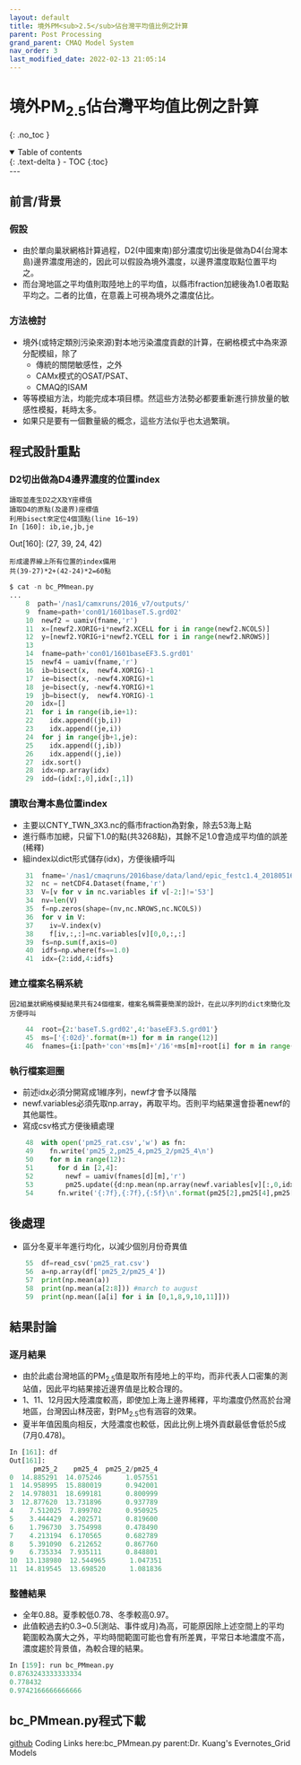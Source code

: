 ```yaml
---
layout: default
title: 境外PM<sub>2.5</sub>佔台灣平均值比例之計算
parent: Post Processing
grand_parent: CMAQ Model System
nav_order: 3
last_modified_date: 2022-02-13 21:05:14
---
```


# 境外PM<sub>2.5</sub>佔台灣平均值比例之計算
{: .no_toc }

<details open markdown="block">
  <summary>
    Table of contents
  </summary>
  {: .text-delta }
- TOC
{:toc}
</details>
---

## 前言/背景
### 假設
- 由於單向巢狀網格計算過程，D2(中國東南)部分濃度切出後是做為D4(台灣本島)邊界濃度用途的，因此可以假設為境外濃度，以邊界濃度取點位置平均之。
- 而台灣地區之平均值則取陸地上的平均值，以縣市fraction加總後為1.0者取點平均之。二者的比值，在意義上可視為境外之濃度佔比。

### 方法檢討
- 境外(或特定類別污染來源)對本地污染濃度貢獻的計算，在網格模式中為來源分配模組，除了
  - 傳統的關閉敏感性，之外
  - CAMx模式的OSAT/PSAT、
  - CMAQ的ISAM
- 等等模組方法，均能完成本項目標。然這些方法勢必都要重新進行排放量的敏感性模擬，耗時太多。
- 如果只是要有一個數量級的概念，這些方法似乎也太過繁瑣。

## 程式設計重點
### D2切出做為D4邊界濃度的位置index

    讀取並產生D2之X及Y座標值
    讀取D4的原點(及邊界)座標值
    利用bisect來定位4個頂點(line 16~19)
    In [160]: ib,ie,jb,je
Out[160]: (27, 39, 24, 42)

    形成邊界線上所有位置的index備用
    共(39-27)*2+(42-24)*2=60點

```python
$ cat -n bc_PMmean.py
...
    8  path='/nas1/camxruns/2016_v7/outputs/'
    9  fname=path+'con01/1601baseT.S.grd02'
    10  newf2 = uamiv(fname,'r')
    11  x=[newf2.XORIG+i*newf2.XCELL for i in range(newf2.NCOLS)]
    12  y=[newf2.YORIG+i*newf2.YCELL for i in range(newf2.NROWS)]
    13
    14  fname=path+'con01/1601baseEF3.S.grd01'
    15  newf4 = uamiv(fname,'r')
    16  ib=bisect(x,  newf4.XORIG)-1
    17  ie=bisect(x, -newf4.XORIG)+1
    18  je=bisect(y, -newf4.YORIG)+1
    19  jb=bisect(y,  newf4.YORIG)-1
    20  idx=[]
    21  for i in range(ib,ie+1):
    22    idx.append((jb,i))
    23    idx.append((je,i))
    24  for j in range(jb+1,je):
    25    idx.append((j,ib))
    26    idx.append((j,ie))
    27  idx.sort()
    28  idx=np.array(idx)
    29  idd=(idx[:,0],idx[:,1])
```
### 讀取台灣本島位置index

- 主要以CNTY_TWN_3X3.nc的縣市fraction為對象，除去53海上點
- 進行縣市加總，只留下1.0的點(共3268點)，其餘不足1.0會造成平均值的誤差(稀釋)
- 組index以dict形式儲存(idx)，方便後續呼叫

```python
    31  fname='/nas1/cmaqruns/2016base/data/land/epic_festc1.4_20180516/gridmask/CNTY_TWN_3X3.nc'
    32  nc = netCDF4.Dataset(fname,'r')
    33  V=[v for v in nc.variables if v[-2:]!='53']
    34  nv=len(V)
    35  f=np.zeros(shape=(nv,nc.NROWS,nc.NCOLS))
    36  for v in V:
    37    iv=V.index(v)
    38    f[iv,:,:]=nc.variables[v][0,0,:,:]
    39  fs=np.sum(f,axis=0)
    40  idfs=np.where(fs==1.0)
    41  idx={2:idd,4:idfs}
```
### 建立檔案名稱系統

    因2組巢狀網格模擬結果共有24個檔案，檔案名稱需要簡潔的設計，在此以序列的dict來簡化及方便呼叫

```python
    44  root={2:'baseT.S.grd02',4:'baseEF3.S.grd01'}
    45  ms=['{:02d}'.format(m+1) for m in range(12)]
    46  fnames={i:[path+'con'+ms[m]+'/16'+ms[m]+root[i] for m in range(12)] for i in [2,4]}
```

### 執行檔案迴圈
- 前述idx必須分開寫成1維序列，newf才會予以降階
- newf.variables必須先取np.array，再取平均。否則平均結果還會掛著newf的其他屬性。
- 寫成csv格式方便後續處理

```python
    48  with open('pm25_rat.csv','w') as fn:
    49    fn.write('pm25_2,pm25_4,pm25_2/pm25_4\n')
    50    for m in range(12):
    51      for d in [2,4]:
    52        newf = uamiv(fnames[d][m],'r')
    53        pm25.update({d:np.mean(np.array(newf.variables[v][:,0,idx[d][0],idx[d][1]]))})
    54      fn.write('{:7f},{:7f},{:5f}\n'.format(pm25[2],pm25[4],pm25[2]/pm25[4]))
```

## 後處理
- 區分冬夏半年進行均化，以減少個別月份奇異值

```python
    55  df=read_csv('pm25_rat.csv')
    56  a=np.array(df['pm25_2/pm25_4'])
    57  print(np.mean(a))
    58  print(np.mean(a[2:8])) #march to august
    59  print(np.mean([a[i] for i in [0,1,8,9,10,11]]))
```

## 結果討論
### 逐月結果
- 由於此處台灣地區的PM<sub>2.5</sub>值是取所有陸地上的平均，而非代表人口密集的測站值，因此平均結果接近邊界值是比較合理的。
- 1、11、12月因大陸濃度較高，即使加上海上邊界稀釋，平均濃度仍然高於台灣地區，台灣因山林茂密，對PM<sub>2.5</sub>也有涵容的效果。
- 夏半年值因風向相反，大陸濃度也較低，因此比例上境外貢獻最低會低於5成(7月0.478)。

```python
In [161]: df
Out[161]:
      pm25_2    pm25_4  pm25_2/pm25_4
0  14.885291  14.075246      1.057551
1  14.958995  15.880019      0.942001
2  14.978031  18.699181      0.800999
3  12.877620  13.731896      0.937789
4    7.512025  7.899702      0.950925
5    3.444429  4.202571      0.819600
6    1.796730  3.754998      0.478490
7    4.213194  6.170565      0.682789
8    5.391090  6.212652      0.867760
9    6.735334  7.935111      0.848801
10  13.138980  12.544965      1.047351
11  14.819545  13.698520      1.081836
```
### 整體結果

- 全年0.88。夏季較低0.78、冬季較高0.97。
- 此值較過去約0.3~0.5(測站、事件或月)為高，可能原因除上述空間上的平均範圍較為廣大之外，平均時間範圍可能也會有所差異，平常日本地濃度不高，濃度趨於背景值，為較合理的結果。

```python
In [159]: run bc_PMmean.py
0.8763243333333334
0.778432
0.9742166666666666
```

## bc_PMmean.py程式下載
[github](https://github.com/sinotec2/cmaq_relatives/blob/master/post/bc_PMmean.py)
Coding
Links
here:bc_PMmean.py
parent:Dr. Kuang's Evernotes_Grid Models

